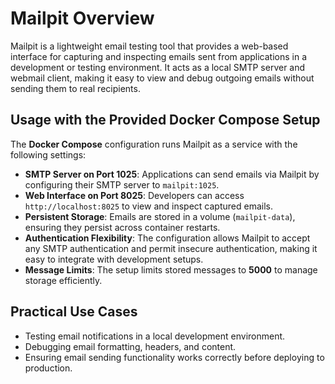 # Mailpit Overview  

Mailpit is a lightweight email testing tool that provides a web-based interface for capturing and inspecting emails sent from applications in a development or testing environment. It acts as a local SMTP server and webmail client, making it easy to view and debug outgoing emails without sending them to real recipients.  

## Usage with the Provided Docker Compose Setup  

The **Docker Compose** configuration runs Mailpit as a service with the following settings:  

- **SMTP Server on Port 1025**: Applications can send emails via Mailpit by configuring their SMTP server to `mailpit:1025`.  
- **Web Interface on Port 8025**: Developers can access `http://localhost:8025` to view and inspect captured emails.  
- **Persistent Storage**: Emails are stored in a volume (`mailpit-data`), ensuring they persist across container restarts.  
- **Authentication Flexibility**: The configuration allows Mailpit to accept any SMTP authentication and permit insecure authentication, making it easy to integrate with development setups.  
- **Message Limits**: The setup limits stored messages to **5000** to manage storage efficiently.  

## Practical Use Cases  

- Testing email notifications in a local development environment.  
- Debugging email formatting, headers, and content.  
- Ensuring email sending functionality works correctly before deploying to production.  